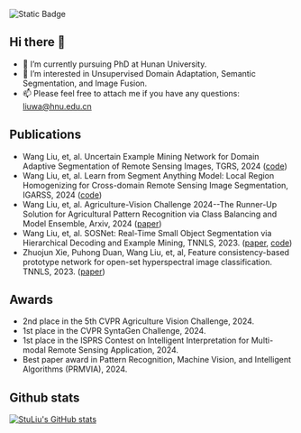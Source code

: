 
![Static Badge](https://img.shields.io/badge/Wellcome_to-Wang_Liu's_home_page-blue)
## Hi there 👋

<!--
**StuLiu/StuLiu** is a ✨ _special_ ✨ repository because its `README.md` (this file) appears on your GitHub profile.

Here are some ideas to get you started:
-->
- 🔭 I’m currently pursuing PhD at Hunan University.
- 🌱 I’m interested in Unsupervised Domain Adaptation, Semantic Segmentation, and Image Fusion.
- 📫 Please feel free to attach me if you have any questions: liuwa@hnu.edu.cn
<!--
- 👯 I’m looking to collaborate on ...
- 🤔 I’m looking for help with ...
- 💬 Ask me about ...
- 😄 Pronouns: ...
- ⚡ Fun fact: ...
-->
## Publications

- Wang Liu, et, al. Uncertain Example Mining Network for Domain Adaptive Segmentation of Remote Sensing Images, TGRS, 2024 ([code](https://github.com/StuLiu/UemDA))
- Wang Liu, et, al. Learn from Segment Anything Model: Local Region Homogenizing for Cross-domain Remote Sensing Image Segmentation, IGARSS, 2024 ([code](https://github.com/StuLiu/RegDA))
- Wang Liu, et, al. Agriculture-Vision Challenge 2024--The Runner-Up Solution for Agricultural Pattern Recognition via Class Balancing and Model Ensemble, Arxiv, 2024 ([paper](https://arxiv.org/abs/2406.12271))
- Wang Liu, et, al. SOSNet: Real-Time Small Object Segmentation via Hierarchical Decoding and Example Mining, TNNLS, 2023. ([paper](https://ieeexplore.ieee.org/document/10359121), [code](https://github.com/StuLiu/SOSNet))
- Zhuojun Xie, Puhong Duan, Wang Liu, et, al, Feature consistency-based prototype network for open-set hyperspectral image classification. TNNLS, 2023. ([paper](https://ieeexplore.ieee.org/abstract/document/10008100))

## Awards
- 2nd place in the 5th CVPR Agriculture Vision Challenge, 2024. <!-- ![YouTube Video Likes](https://img.shields.io/youtube/likes/loxAUxwZghw) -->
- 1st place in the CVPR SyntaGen Challenge, 2024.
- 1st place in the ISPRS Contest on Intelligent Interpretation for Multi-modal Remote Sensing Application, 2024.
- Best paper award in Pattern Recognition, Machine Vision, and Intelligent Algorithms (PRMVIA), 2024.

## Github stats
[![StuLiu's GitHub stats](https://github-readme-stats.vercel.app/api?username=StuLiu&theme=radical)](https://github.com/StuLiu/github-readme-stats)
